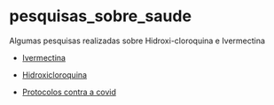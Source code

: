 # pesquisas_sobre_saude
Algumas pesquisas realizadas sobre Hidroxi-cloroquina e Ivermectina

* [Ivermectina](ivermectina.md)
* [Hidroxicloroquina](hidroxicloroquina.md)

* [Protocolos contra a covid](protocolos.md)
